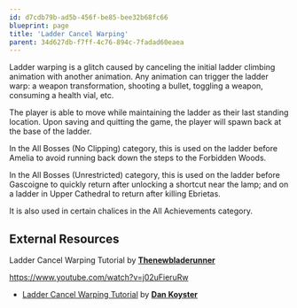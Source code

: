 ```yaml
---
id: d7cdb79b-ad5b-456f-be85-bee32b68fc66
blueprint: page
title: 'Ladder Cancel Warping'
parent: 34d627db-f7ff-4c76-894c-7fadad60eaea
---
```

Ladder warping is a glitch caused by canceling the initial ladder climbing animation with another animation. Any animation can trigger the ladder warp: a weapon transformation, shooting a bullet, toggling a weapon, consuming a health vial, etc.

The player is able to move while maintaining the ladder as their last standing location. Upon saving and quitting the game, the player will spawn back at the base of the ladder.

In the All Bosses (No Clipping) category, this is used on the ladder before Amelia to avoid running back down the steps to the Forbidden Woods.

In the All Bosses (Unrestricted) category, this is used on the ladder before Gascoigne to quickly return after unlocking a shortcut near the lamp; and on a ladder in Upper Cathedral to return after killing Ebrietas.

It is also used in certain chalices in the All Achievements category.

## External Resources

Ladder Cancel Warping Tutorial  by [**Thenewbladerunner**](https://www.youtube.com/channel/UCcx9xHPdphnW-nU0cn6BD4Q)

https://www.youtube.com/watch?v=j02uFieruRw

- [Ladder Cancel Warping Tutorial](https://www.youtube.com/watch?v=aqeim019eg4)  by [**Dan Koyster**](https://www.youtube.com/channel/UCqnRhA4JdcCzoLxKx_yXs8w)

